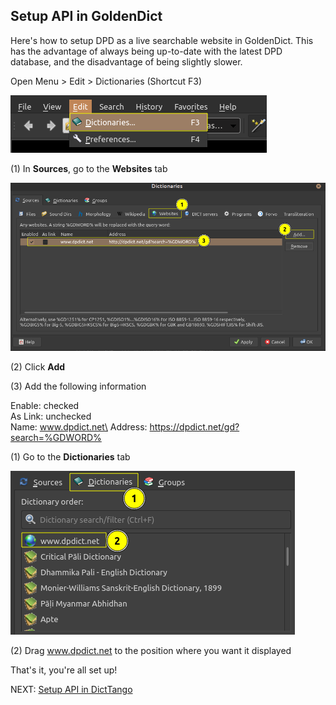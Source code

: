 ## Setup API in GoldenDict

Here's how to setup DPD as a live searchable website in GoldenDict. This has the advantage of always being up-to-date with the latest DPD database, and the disadvantage of being slightly slower. 

Open Menu > Edit > Dictionaries (Shortcut F3)

![open dictionaries](pics/www.dpdict.net/dpdict_api_gd_open_dictionaries.png)

(1) In **Sources**, go to the **Websites** tab

![add website](pics/www.dpdict.net/dpdict_api_gd_add_website.png)

(2) Click **Add**

(3) Add the following information

Enable: checked\
As Link: unchecked\
Name: www.dpdict.net\
Address: https://dpdict.net/gd?search=%GDWORD%

(1) Go to the **Dictionaries** tab

![reorder dictionaries](pics/www.dpdict.net/dpdict_api_gd_reorder_dictionaries.png)

(2) Drag www.dpdict.net to the position where you want it displayed

That's it, you're all set up!

NEXT: [Setup API in DictTango](dpdict_api_dt.md)